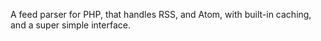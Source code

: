 A feed parser for PHP, that handles RSS, and Atom, with built-in caching, and a super simple interface.